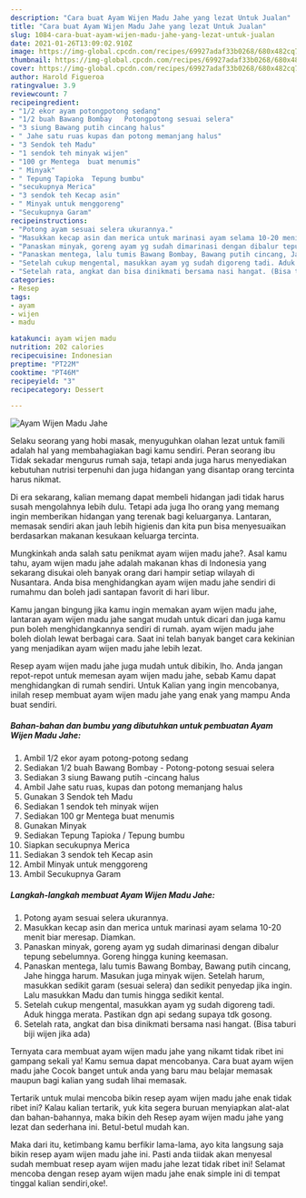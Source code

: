 ```yaml
---
description: "Cara buat Ayam Wijen Madu Jahe yang lezat Untuk Jualan"
title: "Cara buat Ayam Wijen Madu Jahe yang lezat Untuk Jualan"
slug: 1084-cara-buat-ayam-wijen-madu-jahe-yang-lezat-untuk-jualan
date: 2021-01-26T13:09:02.910Z
image: https://img-global.cpcdn.com/recipes/69927adaf33b0268/680x482cq70/ayam-wijen-madu-jahe-foto-resep-utama.jpg
thumbnail: https://img-global.cpcdn.com/recipes/69927adaf33b0268/680x482cq70/ayam-wijen-madu-jahe-foto-resep-utama.jpg
cover: https://img-global.cpcdn.com/recipes/69927adaf33b0268/680x482cq70/ayam-wijen-madu-jahe-foto-resep-utama.jpg
author: Harold Figueroa
ratingvalue: 3.9
reviewcount: 7
recipeingredient:
- "1/2 ekor ayam potongpotong sedang"
- "1/2 buah Bawang Bombay   Potongpotong sesuai selera"
- "3 siung Bawang putih cincang halus"
- " Jahe satu ruas kupas dan potong memanjang halus"
- "3 Sendok teh Madu"
- "1 sendok teh minyak wijen"
- "100 gr Mentega  buat menumis"
- " Minyak"
- " Tepung Tapioka  Tepung bumbu"
- "secukupnya Merica"
- "3 sendok teh Kecap asin"
- " Minyak untuk menggoreng"
- "Secukupnya Garam"
recipeinstructions:
- "Potong ayam sesuai selera ukurannya."
- "Masukkan kecap asin dan merica untuk marinasi ayam selama 10-20 menit biar meresap. Diamkan."
- "Panaskan minyak, goreng ayam yg sudah dimarinasi dengan dibalur tepung sebelumnya. Goreng hingga kuning keemasan."
- "Panaskan mentega, lalu tumis Bawang Bombay, Bawang putih cincang, Jahe hingga harum. Masukan juga minyak wijen. Setelah harum, masukkan sedikit garam (sesuai selera) dan sedikit penyedap jika ingin. Lalu masukkan Madu dan tumis hingga sedikit kental."
- "Setelah cukup mengental, masukkan ayam yg sudah digoreng tadi. Aduk hingga merata. Pastikan dgn api sedang supaya tdk gosong."
- "Setelah rata, angkat dan bisa dinikmati bersama nasi hangat. (Bisa taburi biji wijen jika ada)"
categories:
- Resep
tags:
- ayam
- wijen
- madu

katakunci: ayam wijen madu 
nutrition: 202 calories
recipecuisine: Indonesian
preptime: "PT22M"
cooktime: "PT46M"
recipeyield: "3"
recipecategory: Dessert

---
```



![Ayam Wijen Madu Jahe](https://img-global.cpcdn.com/recipes/69927adaf33b0268/680x482cq70/ayam-wijen-madu-jahe-foto-resep-utama.jpg)

Selaku seorang yang hobi masak, menyuguhkan olahan lezat untuk famili adalah hal yang membahagiakan bagi kamu sendiri. Peran seorang ibu Tidak sekadar mengurus rumah saja, tetapi anda juga harus menyediakan kebutuhan nutrisi terpenuhi dan juga hidangan yang disantap orang tercinta harus nikmat.

Di era  sekarang, kalian memang dapat membeli hidangan jadi tidak harus susah mengolahnya lebih dulu. Tetapi ada juga lho orang yang memang ingin memberikan hidangan yang terenak bagi keluarganya. Lantaran, memasak sendiri akan jauh lebih higienis dan kita pun bisa menyesuaikan berdasarkan makanan kesukaan keluarga tercinta. 



Mungkinkah anda salah satu penikmat ayam wijen madu jahe?. Asal kamu tahu, ayam wijen madu jahe adalah makanan khas di Indonesia yang sekarang disukai oleh banyak orang dari hampir setiap wilayah di Nusantara. Anda bisa menghidangkan ayam wijen madu jahe sendiri di rumahmu dan boleh jadi santapan favorit di hari libur.

Kamu jangan bingung jika kamu ingin memakan ayam wijen madu jahe, lantaran ayam wijen madu jahe sangat mudah untuk dicari dan juga kamu pun boleh menghidangkannya sendiri di rumah. ayam wijen madu jahe boleh diolah lewat berbagai cara. Saat ini telah banyak banget cara kekinian yang menjadikan ayam wijen madu jahe lebih lezat.

Resep ayam wijen madu jahe juga mudah untuk dibikin, lho. Anda jangan repot-repot untuk memesan ayam wijen madu jahe, sebab Kamu dapat menghidangkan di rumah sendiri. Untuk Kalian yang ingin mencobanya, inilah resep membuat ayam wijen madu jahe yang enak yang mampu Anda buat sendiri.

<!--inarticleads1-->

##### Bahan-bahan dan bumbu yang dibutuhkan untuk pembuatan Ayam Wijen Madu Jahe:

1. Ambil 1/2 ekor ayam potong-potong sedang
1. Sediakan 1/2 buah Bawang Bombay  - Potong-potong sesuai selera
1. Sediakan 3 siung Bawang putih -cincang halus
1. Ambil  Jahe satu ruas, kupas dan potong memanjang halus
1. Gunakan 3 Sendok teh Madu
1. Sediakan 1 sendok teh minyak wijen
1. Sediakan 100 gr Mentega  buat menumis
1. Gunakan  Minyak
1. Sediakan  Tepung Tapioka / Tepung bumbu
1. Siapkan secukupnya Merica
1. Sediakan 3 sendok teh Kecap asin
1. Ambil  Minyak untuk menggoreng
1. Ambil Secukupnya Garam




<!--inarticleads2-->

##### Langkah-langkah membuat Ayam Wijen Madu Jahe:

1. Potong ayam sesuai selera ukurannya.
1. Masukkan kecap asin dan merica untuk marinasi ayam selama 10-20 menit biar meresap. Diamkan.
1. Panaskan minyak, goreng ayam yg sudah dimarinasi dengan dibalur tepung sebelumnya. Goreng hingga kuning keemasan.
1. Panaskan mentega, lalu tumis Bawang Bombay, Bawang putih cincang, Jahe hingga harum. Masukan juga minyak wijen. Setelah harum, masukkan sedikit garam (sesuai selera) dan sedikit penyedap jika ingin. Lalu masukkan Madu dan tumis hingga sedikit kental.
1. Setelah cukup mengental, masukkan ayam yg sudah digoreng tadi. Aduk hingga merata. Pastikan dgn api sedang supaya tdk gosong.
1. Setelah rata, angkat dan bisa dinikmati bersama nasi hangat. (Bisa taburi biji wijen jika ada)




Ternyata cara membuat ayam wijen madu jahe yang nikamt tidak ribet ini gampang sekali ya! Kamu semua dapat mencobanya. Cara buat ayam wijen madu jahe Cocok banget untuk anda yang baru mau belajar memasak maupun bagi kalian yang sudah lihai memasak.

Tertarik untuk mulai mencoba bikin resep ayam wijen madu jahe enak tidak ribet ini? Kalau kalian tertarik, yuk kita segera buruan menyiapkan alat-alat dan bahan-bahannya, maka bikin deh Resep ayam wijen madu jahe yang lezat dan sederhana ini. Betul-betul mudah kan. 

Maka dari itu, ketimbang kamu berfikir lama-lama, ayo kita langsung saja bikin resep ayam wijen madu jahe ini. Pasti anda tiidak akan menyesal sudah membuat resep ayam wijen madu jahe lezat tidak ribet ini! Selamat mencoba dengan resep ayam wijen madu jahe enak simple ini di tempat tinggal kalian sendiri,oke!.

